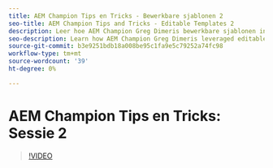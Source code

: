 ```yaml
---
title: AEM Champion Tips en Tricks - Bewerkbare sjablonen 2
seo-title: AEM Champion Tips and Tricks - Editable Templates 2
description: Leer hoe AEM Champion Greg Dimeris bewerkbare sjablonen in AEM Sites heeft gebruikt. Bekijk deze snelle tips en probeer ze vandaag nog eens.
seo-description: Learn how AEM Champion Greg Dimeris leveraged editable templates in AEM Sites. Review these quick tips and then give them a try in your instance today.
source-git-commit: b3e9251bdb18a008be95c1fa9e5c79252a74fc98
workflow-type: tm+mt
source-wordcount: '39'
ht-degree: 0%

---
```



# AEM Champion Tips en Tricks: Sessie 2

>[!VIDEO](https://video.tv.adobe.com/v/3409427?quality=12&learn=on)
